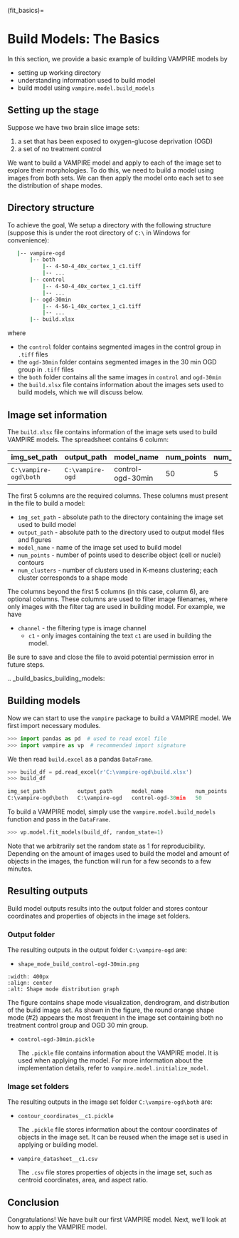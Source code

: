(fit_basics)=

# Build Models: The Basics

In this section, we provide a basic example of building VAMPIRE models by

- setting up working directory
- understanding information used to build model
- build model using `vampire.model.build_models`

## Setting up the stage

Suppose we have two brain slice image sets:

1. a set that has been exposed to oxygen-glucose deprivation (OGD)
2. a set of no treatment control

We want to build a VAMPIRE model and apply to each of the image set to explore their morphologies. To do this, we need to build a model using images from both sets. We can then apply the model onto each set to see the distribution of shape modes.

## Directory structure

To achieve the goal, We setup a directory with the following structure (suppose this is under the root directory of `C:\` in Windows for convenience):

```bash
   |-- vampire-ogd
       |-- both
           |-- 4-50-4_40x_cortex_1_c1.tiff
           |-- ...
       |-- control
           |-- 4-50-4_40x_cortex_1_c1.tiff
           |-- ...
       |-- ogd-30min
           |-- 4-56-1_40x_cortex_1_c1.tiff
           |-- ...
       |-- build.xlsx
```

where

- the `control` folder contains segmented images in the control group in `.tiff` files
- the `ogd-30min` folder contains segmented images in the 30 min OGD group in `.tiff` files
- the `both` folder contains all the same images in `control` and `ogd-30min`
- the `build.xlsx` file contains information about the images sets used to build models, which we will discuss below.

## Image set information

The `build.xlsx` file contains information of the image sets used to build VAMPIRE models. The spreadsheet contains 6 column:

|img_set_path|output_path|model_name|num_points|num_clusters|channel|
|-|-|-|-|-|-|
|`C:\vampire-ogd\both`|`C:\vampire-ogd`|control-ogd-30min|50|5|c1|

The first 5 columns are the required columns. These columns must present in the file to build a model:

- `img_set_path` - absolute path to the directory containing the image set used to build model
- `output_path` - absolute path to the directory used to output model files and figures
- `model_name` - name of the image set used to build model
- `num_points` - number of points used to describe object (cell or nuclei) contours
- `num_clusters` - number of clusters used in K-means clustering; each cluster corresponds to a shape mode

The columns beyond the first 5 columns (in this case, column 6), are optional columns. These columns are used to filter image filenames, where only images with the filter tag are used in building model. For example, we have

- `channel` - the filtering type is image channel
  - `c1` - only images containing the text `c1` are used in building the model.

Be sure to save and close the file to avoid potential permission error in future steps.

.. _build_basics_building_models:

## Building models

Now we can start to use the `vampire` package to build a VAMPIRE
model. We first import necessary modules.

```python
>>> import pandas as pd  # used to read excel file
>>> import vampire as vp  # recommended import signature
```

We then read `build.excel` as a pandas `DataFrame`.

```python
>>> build_df = pd.read_excel(r'C:\vampire-ogd\build.xlsx')
>>> build_df

img_set_path          output_path      model_name          num_points   num_clusters   channel
C:\vampire-ogd\both   C:\vampire-ogd   control-ogd-30min   50           5              c1
```

To build a VAMPIRE model, simply use the `vampire.model.build_models` function and pass in the `DataFrame`.

```python
>>> vp.model.fit_models(build_df, random_state=1)
```

Note that we arbitrarily set the random state as 1 for reproducibility. Depending on the amount of images used to build the model and amount of objects in the images, the function will run for a few seconds to a few minutes.

## Resulting outputs

Build model outputs results into the output folder and stores contour
coordinates and properties of objects in the image set folders.

### Output folder

The resulting outputs in the output folder `C:\vampire-ogd` are:

- `shape_mode_build_control-ogd-30min.png`

```{image} ../_static/img/shape_mode_build_control-ogd-30min.png
:width: 400px
:align: center
:alt: Shape mode distribution graph
```

The figure contains shape mode visualization, dendrogram, and distribution of the build image set. As shown in the figure, the round orange shape mode (#2) appears the most frequent in the image set containing both no treatment control group and OGD 30 min group.

- `control-ogd-30min.pickle`

   The `.pickle` file contains information about the VAMPIRE model. It is used when applying the model. For more information about the implementation details, refer to `vampire.model.initialize_model`.

### Image set folders

The resulting outputs in the image set folder `C:\vampire-ogd\both` are:

- `contour_coordinates__c1.pickle`

   The `.pickle` file stores information about the contour coordinates of objects in the image set. It can be reused when the image set is used in applying or building model.

- `vampire_datasheet__c1.csv`

   The `.csv` file stores properties of objects in the image set, such as centroid coordinates, area, and aspect ratio.

## Conclusion

Congratulations! We have built our first VAMPIRE model. Next, we’ll look at how to apply the VAMPIRE model.
